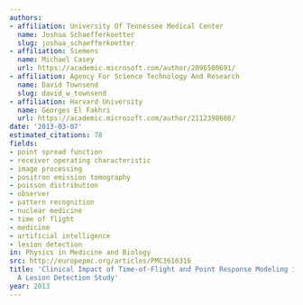 ```yaml
---
authors:
- affiliation: University Of Tennessee Medical Center
  name: Joshua Schaefferkoetter
  slug: joshua_schaefferkoetter
- affiliation: Siemens
  name: Michael Casey
  url: https://academic.microsoft.com/author/2096500691/
- affiliation: Agency For Science Technology And Research
  name: David Townsend
  slug: david_w_townsend
- affiliation: Harvard University
  name: Georges El Fakhri
  url: https://academic.microsoft.com/author/2112398608/
date: '2013-03-07'
estimated_citations: 78
fields:
- point spread function
- receiver operating characteristic
- image processing
- positron emission tomography
- poisson distribution
- observer
- pattern recognition
- nuclear medicine
- time of flight
- medicine
- artificial intelligence
- lesion detection
in: Physics in Medicine and Biology
src: http://europepmc.org/articles/PMC3616316
title: 'Clinical Impact of Time-of-Flight and Point Response Modeling in PET Reconstructions:
  A Lesion Detection Study'
year: 2013
---
```

